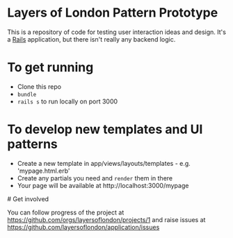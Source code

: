 # Layers of London Pattern Prototype
This is a repository of code for testing user interaction ideas and design. It's a [Rails](https://rubyonrails.org) application, but there isn't really any backend logic.

# To get running

* Clone this repo
* `bundle`
* `rails s` to run locally on port 3000


# To develop new templates and UI patterns

* Create a new template in app/views/layouts/templates - e.g. 'mypage.html.erb'
* Create any partials you need and `render` them in there
* Your page will be available at http://localhost:3000/mypage

# Get involved

You can follow progress of the project at https://github.com/orgs/layersoflondon/projects/1 and raise issues at https://github.com/layersoflondon/application/issues


